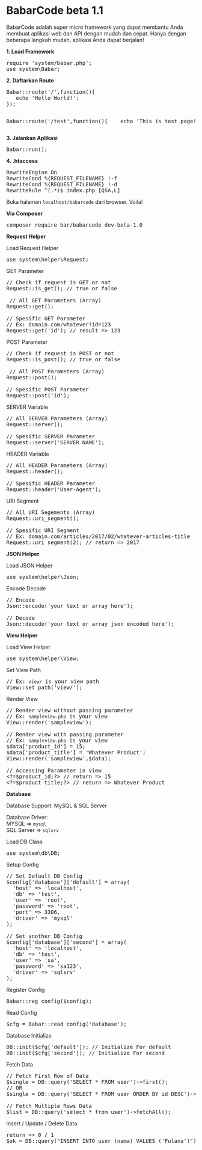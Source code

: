 # BabarCode beta 1.1
BabarCode adalah super micro framework yang dapat membantu Anda membuat aplikasi web dan API dengan mudah dan cepat. Hanya dengan beberapa langkah mudah, aplikasi Anda dapat berjalan!
<br>
<p><strong>1. Load Framework</strong></p>
<pre>
require 'system/babar.php';
use system\Babar;
</pre>
<p><strong>2. Daftarkan Route</strong></p>
<pre>
Babar::route('/',function(){
&nbsp;&nbsp;&nbsp;echo 'Hello World!';
});

Babar::route('/test',function(){
&nbsp;&nbsp;&nbsp;echo 'This is test page!';
});
</pre>
<p><strong>3. Jalankan Aplikasi</strong></p>
<pre>
Babar::run();
</pre>
<p><strong>4. .htaccess</strong></p>
<pre>
RewriteEngine On
RewriteCond %{REQUEST_FILENAME} !-f
RewriteCond %{REQUEST_FILENAME} !-d
RewriteRule ^(.*)$ index.php [QSA,L]
</pre>

Buka halaman <code>localhost/babarcode</code> dari browser.
Voila!

<p><strong>Via Composer</strong></p>
<pre>
composer require bar/babarcode dev-beta-1.0
</pre>

<p><strong>Request Helper</strong></p>
Load Request Helper
<pre>
use system\helper\Request;
</pre>

GET Parameter
<pre>
// Check if request is GET or not
Request::is_get(); // true or false

 // All GET Parameters (Array)
Request::get(); 

// Spesific GET Parameter
// Ex: domain.com/whatever?id=123
Request::get('id'); // result => 123
</pre>

POST Parameter
<pre>
// Check if request is POST or not
Request::is_post(); // true or false

 // All POST Parameters (Array)
Request::post(); 

// Spesific POST Parameter
Request::post('id');
</pre>

SERVER Variable
<pre>
// All SERVER Parameters (Array)
Request::server(); 

// Spesific SERVER Parameter
Request::server('SERVER_NAME');
</pre>

HEADER Variable
<pre>
// All HEADER Parameters (Array)
Request::header(); 

// Spesific HEADER Parameter
Request::header('User-Agent');
</pre>

URI Segment
<pre>
// All URI Segements (Array)
Request::uri_segment(); 

// Spesific URI Segment
// Ex: domain.com/articles/2017/02/whatever-articles-title
Request::uri_segment(2); // return => 2017 
</pre>

<p><strong>JSON Helper</strong></p>
Load JSON Helper
<pre>
use system\helper\Json;
</pre>

Encode Decode
<pre>
// Encode
Json::encode('your text or array here'); 

// Decode
Json::decode('your text or array json encoded here');
</pre>

<p><strong>View Helper</strong></p>
Load View Helper
<pre>
use system\helper\View;
</pre>

Set View Path
<pre>
// Ex: <code>view/</code> is your view path 
View::set_path('view/');
</pre>

Render View
<pre>
// Render view without passing parameter
// Ex: <code>sampleview.php</code> is your view
View::render('sampleview');

// Render view with passing parameter
// Ex: <code>sampleview.php</code> is your view
$data['product_id'] = 15;
$data['product_title'] = 'Whatever Product';
View::render('sampleview',$data);

// Accessing Parameter in view
&lt;?=$product_id;?&gt; // return => 15
&lt;?=$product_title;?&gt; // return => Whatever Product
</pre>

<p><strong>Database</strong></p>
Database Support:
MySQL & SQL Server

Database Driver:
<br>
MYSQL => <code>mysql</code>
<br>
SQL Server => <code>sqlsrv</code>

Load DB Class
<pre>
use system\db\DB;
</pre>

Setup Config
<pre>
// Set Default DB Config
$config['database']['default'] = array(
  'host' => 'localhost',
  'db' => 'test',
  'user' => 'root',
  'password' => 'root',
  'port' => 3306,
  'driver' => 'mysql'
);

// Set another DB Config
$config['database']['second'] = array(
  'host' => 'localhost',
  'db' => 'test',
  'user' => 'sa',
  'password' => 'sa123',
  'driver' => 'sqlsrv'
);
</pre>

Register Config
<pre>
Babar::reg_config($config);
</pre>

Read Config
<pre>
$cfg = Babar::read_config('database');
</pre>

Database Initialize
<pre>
DB::init($cfg['default']); // Initialize For default
DB::init($cfg['second']); // Initialize For second
</pre>

Fetch Data
<pre>
// Fetch First Row of Data
$single = DB::query('SELECT * FROM user')->first();
// OR
$single = DB::query('SELECT * FROM user ORDER BY id DESC')->first();

// Fetch Multiple Rows Data
$list = DB::query('select * from user')->fetchAll();
</pre>

Insert / Update / Delete Data
<pre>
return => 0 / 1
$ok = DB::query("INSERT INTO user (nama) VALUES ('Fulana')")->result();
</pre>
